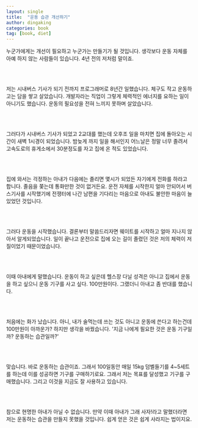 ```yaml
---
layout: single
title:  "운동 습관 개선하기"
author: dingaking
categories: book
tag: [book, diet]
---
```


누군가에게는 개선이 필요하고 누군가는 만들기가 될 것입니다. 생각보다 운동 자체를 아예 하지 않는 사람들이 있습니다. 4년 전의 저처럼 말이죠.

<br />
<br />

저는 시내버스 기사가 되기 전까지 프로그래머로 8년간 일했습니다. 체구도 작고 운동하고는 담을 쌓고 살았습니다. 개발자라는 직업이 그렇게 체력적인 에너지를 요하는 일이 아니기도 했습니다. 운동의 필요성을 전혀 느끼지 못하며 살았습니다.

<br />
<br />

그러다가 시내버스 기사가 되었고 2교대를 했는데 오후조 일을 마치면 집에 돌아오는 시간이 새벽 1시경이 되었습니다. 밤늦게 까지 일을 해서인지 어느날은 정말 너무 졸려서 고속도로의 휴게소에서 30분정도를 자고 집에 온 적도 있었습니다.

<br />
<br />

집에 와서는 걱정하는 아내가 다음에는 졸리면 몇시가 되었든 자기에게 전화를 하라고 합니다. 졸음을 쫒는데 통화만한 것이 없거든요. 운전 자체를 시작한지 얼마 안되어서 버스기사를 시작했기에 전쟁터에 나간 남편을 기다리는 마음으로 아내도 불안한 마음이 늘 있었던 것입니다.

<br />
<br />

그러다 운동을 시작했습니다. 결론부터 말씀드리자면 웨이트를 시작하고 얼마 지나지 않아서 알게되었습니다. 일이 끝나고 운전으로 집에 오는 길이 졸렸던 것은 저의 체력이 저질이었기 때문이었습니다.

<br />
<br />

이때 아내에게 말했습니다. 운동이 하고 싶은데 헬스장 다닐 성격은 아니고 집에서 운동을 하고 싶으니 운동 기구를 사고 싶다. 100만원이다. 그랬더니 아내고 좀 반대를 했습니다.

<br />
<br />

처음에는 화가 났습니다. 아니, 내가 술먹는데 쓰는 것도 아니고 운동에 쓴다고 하는건데 100만원이 아까운가? 하지만 생각을 바꿨습니다. '지금 나에게 필요한 것은 운동 기구일까? 운동하는 습관일까?'

<br />
<br />

맞습니다. 바로 운동하는 습관이죠. 그래서 100일동안 매일 15kg 덤벨들기를 4~5세트를 하는데 이를 성공하면 기구를 구매하기로요. 그래서 저는 목표를 달성했고 기구를 구매했습니다. 그리고 이것을 지금도 잘 사용하고 있습니다.

<br />
<br />

참으로 현명한 아내가 아닐 수 없습니다. 만약 이때 아내가 그래 사자!라고 말했더라면 저는 운동하는 습관을 만들지 못했을 것입니다. 쉽게 얻은 것은 쉽게 사라지는 법이지요.